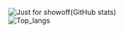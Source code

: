 ![Just for showoff(GitHub stats)](https://github-readme-stats.vercel.app/api?username=tumainimosha&show_icons=true&theme=nightowl&count_private=true&hide_rank=false)
<br/>
![Top_langs](https://github-readme-stats.vercel.app/api/top-langs/?username=tumainimosha&theme=blueberry)
